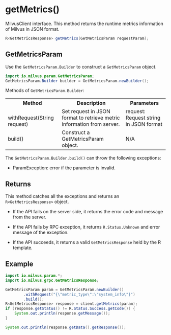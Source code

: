 # getMetrics()

MilvusClient interface. This method returns the runtime metrics information of Milvus in JSON format.

```java
R<GetMetricsResponse> getMetrics(GetMetricsParam requestParam);
```

## GetMetricsParam

Use the `GetMetricsParam.Builder` to construct a `GetMetricsParam` object.

```java
import io.milvus.param.GetMetricsParam;
GetMetricsParam.Builder builder = GetMetricsParam.newBuilder();
```

Methods of `GetMetricsParam.Builder`:

<table>
    <tr>
        <th>Method</th>
        <th>Description</th>
        <th>Parameters</th>
    </tr>
    <tr>
        <td><br/>withRequest(String request)</td>
        <td>Set request in JSON format to retrieve metric information from server.</td>
        <td>request: Request string in JSON format</td>
    </tr>
    <tr>
        <td>build()</td>
        <td>Construct a GetMetricsParam object.</td>
        <td>N/A</td>
    </tr>
</table>

The `GetMetricsParam.Builder.build()` can throw the following exceptions:

- ParamException: error if the parameter is invalid.

## Returns

This method catches all the exceptions and returns an `R<GetMetricsResponse>` object.

- If the API fails on the server side, it returns the error code and message from the server.

- If the API fails by RPC exception, it returns `R.Status.Unknown` and error message of the exception.

- If the API succeeds, it returns a valid `GetMetricsResponse` held by the R template.

## Example

```java
import io.milvus.param.*;
import io.milvus.grpc.GetMetricsResponse;

GetMetricsParam param = GetMetricsParam.newBuilder()
        .withRequest("{\"metric_type\":\"system_info\"}")
        .build();
R<GetMetricsResponse> response = client.getMetrics(param);
if (response.getStatus() != R.Status.Success.getCode()) {
    System.out.println(response.getMessage());
}

System.out.println(response.getData().getResponse());
```
